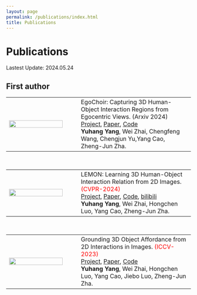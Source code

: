 ```yaml
---
layout: page
permalink: /publications/index.html
title: Publications
---
```


# Publications

Lastest Update: 2024.05.24

<!-- - LEMON: Learning 3D Human-Object Interaction Relation from 2D Images. [Project](https://yyvhang.github.io/LEMON/), [Paper](https://arxiv.org/pdf/2312.08963.pdf), [Code](https://github.com/yyvhang/lemon_3d)<br>**Yuhang Yang**, Wei Zhai, Hongchen Luo, Yang Cao, Zheng-Jun Zha.<br> -->

<!-- - Grounding 3D Object Affordance from 2D Interactions in Images <font color='red'>(ICCV-2023)</font>. [Project](https://yyvhang.github.io/publications/IAG/index.html), [Paper](https://arxiv.org/abs/2303.10437), [Code](https://github.com/yyvhang/IAGNet)<br>**Yuhang Yang**, Wei Zhai, Hongchen Luo, Yang Cao, Jiebo Luo, Zheng-Jun Zha.<br>
<center>
<img src="https://yyvhang.github.io/images/IAG_poster.png">
</center> -->
## First author
<table style="width: 100%; table-layout: fixed;">
  <tr>
    <!-- 左栏：放置图像或GIF -->
    <td style="width: 35%;">
      <img src="https://yyvhang.github.io/images/EgoChoir.gif" width="90%" height="100%"/>
    </td>
    <td style="width: 55%;">
      EgoChoir: Capturing 3D Human-Object Interaction Regions from Egocentric Views. (Arxiv 2024) <br><a href="https://yyvhang.github.io/EgoChoir/"><u>Project</u></a>, <a href="https://arxiv.org/abs/2405.13659"><u>Paper</u></a>, <a href="https://github.com/yyvhang/EgoChoir_release?tab=readme-ov-file"><u>Code</u></a> <br>
      <strong>Yuhang Yang</strong>, Wei Zhai, Chengfeng Wang, Chengjun Yu,Yang Cao, Zheng-Jun Zha.
    </td>
  </tr>
</table>
<br>
<table style="width: 100%; table-layout: fixed;">
  <tr>
    <!-- 左栏：放置图像或GIF -->
    <td style="width: 35%;">
      <img src="https://yyvhang.github.io/images/LEMON.gif" width="90%" height="100%"/>
    </td>
    <td style="width: 55%;">
      LEMON: Learning 3D Human-Object Interaction Relation from 2D Images. <font color='red'>(CVPR-2024)</font> <br><a href="https://yyvhang.github.io/LEMON/"><u>Project</u></a>, <a href="https://arxiv.org/abs/2312.08963"><u>Paper</u></a>, <a href="https://github.com/yyvhang/lemon_3d"><u>Code</u></a>, <a href="https://www.bilibili.com/video/BV19H4y1c729/?spm_id_from=333.337.search-card.all.click&vd_source=a1202e8b3f4113eed71d8688aa647975"><u>bilibili</u></a> <br>
      <strong>Yuhang Yang</strong>, Wei Zhai, Hongchen Luo, Yang Cao, Zheng-Jun Zha.
    </td>
  </tr>
</table>
<br>
<table style="width: 100%; table-layout: fixed;">
  <tr>
    <!-- 左栏：放置图像或GIF -->
    <td style="width: 35%;">
      <img src="https://yyvhang.github.io/images/IAG.gif" width="90%" height="100%"/>
    </td>
    <td style="width: 55%;">
      Grounding 3D Object Affordance from 2D Interactions in Images. <font color='red'>(ICCV-2023)</font> <br><a href="https://yyvhang.github.io/publications/IAG/index.html"><u>Project</u></a>, <a href="https://arxiv.org/abs/2303.10437"><u>Paper</u></a>, <a href="https://github.com/yyvhang/IAGNet"><u>Code</u></a> <br>
      <strong>Yuhang Yang</strong>, Wei Zhai, Hongchen Luo, Yang Cao, Jiebo Luo, Zheng-Jun Zha.
    </td>
  </tr>
</table>
